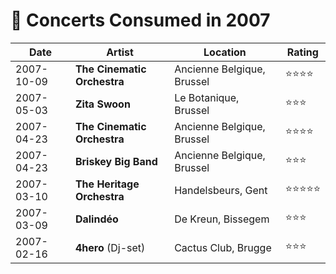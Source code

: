 # 🎤 Concerts Consumed in 2007

| Date | Artist | Location | Rating |
| --- | --- | --- | --- |
| 2007-10-09 | **The Cinematic Orchestra** | Ancienne Belgique, Brussel | ⭐️⭐️⭐️⭐️️️ |
| 2007-05-03 | **Zita Swoon** | Le Botanique, Brussel | ⭐️️⭐️️⭐️️ |
| 2007-04-23 | **The Cinematic Orchestra** | Ancienne Belgique, Brussel | ⭐️⭐️⭐️⭐️ |
| 2007-04-23 | **Briskey Big Band** | Ancienne Belgique, Brussel| ⭐️⭐️⭐️ |
| 2007-03-10 | **The Heritage Orchestra** | Handelsbeurs, Gent | ⭐️⭐️⭐️⭐️⭐️️️ |
| 2007-03-09 | **Dalindéo** | De Kreun, Bissegem | ⭐️⭐️⭐️ |
| 2007-02-16 | **4hero** (Dj-set) | Cactus Club, Brugge | ⭐️⭐️⭐️ |
